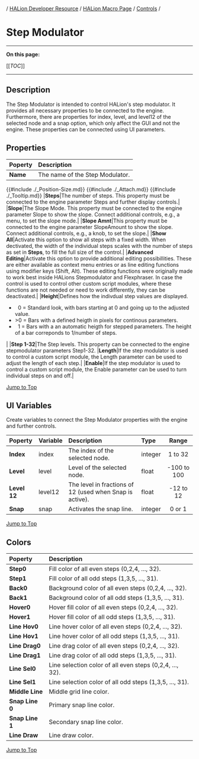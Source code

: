 / [HALion Developer Resource](../../HALion-Developer-Resource.md) / [HALion Macro Page](./HALion-Macro-Page.md) / [Controls](./Controls.md) /

# Step Modulator

---

**On this page:**

[[_TOC_]]

---

## Description

The Step Modulator is intended to control HALion's step modulator. It provides all necessary properties to be connected to the engine. Furthermore, there are properties for index, level, and level12 of the selected node and a snap option, which only affect the GUI and not the engine. These properties can be connected using UI parameters.

## Properties

|Poperty|Description|
|:-|:-|
|**Name**|The name of the Step Modulator.|
{{#include ./_Position-Size.md}}
{{#include ./_Attach.md}}
{{#include ./_Tooltip.md}}
|**Steps**|The number of steps. This property must be connected to the engine parameter Steps and further display controls.|
|**Slope**|The Slope Mode. This property must be connected to the engine parameter Slope to show the slope. Connect additional controls, e.g., a menu, to set the slope mode.|
|**Slope Amnt**|This property must be connected to the engine parameter SlopeAmount to show the slope. Connect additional controls, e.g., a knob, to set the slope.|
|**Show All**|Activate this option to show all steps with a fixed width. When dectivated, the width of the individual steps scales with the number of steps as set in **Steps**, to fill the full size of the control.|
|**Advanced Editing**|Activate this option to provide additional editing possibillities. These are either available as context menu entries or as line editing functions using modifier keys (Shift, Alt). These editing functions were originally made to work best inside HALions Stepmodulator and Flexphraser. In case the control is used to control other custom script modules, where these functions are not needed or need to work differently, they can be deactivated.|
|**Height**|Defines how the indivdual step values are displayed.<ul><li>&nbsp;&nbsp;0 = Standard look, with bars starting at 0 and going up to the adjusted value.</li><li>>0 = Bars with a defined heigth in pixels for continous parameters.</li><li>&nbsp;&nbsp;1 = Bars with a an automatic heigth for stepped parameters. The height of a bar correponds to 1/number of steps.</li></ul>|
|**Step 1-32**|The Step levels. This property can be connected to the engine stepmodulator parameters Step1-32.
|**Length**|If the step modulator is used to control a custom script module, the Length parameter can be used to adjust the length of each step.|
|**Enable**|If the step modulator is used to control a custom script module, the Enable parameter can be used to turn individual steps on and off.|

[Jump to Top ](#step-modulator)

## UI Variables

Create variables to connect the Step Modulator properties with the engine and further controls.

|Poperty|Variable|Description|Type|Range|
|:-|:-|:-|:-|:-:|
|**Index**|index|The index of the selected node.|integer|1 to 32|
|**Level**|level|Level of the selected node.|float|-100 to 100|
|**Level 12**|level12|The level in fractions of 12 (used when Snap is active).|float|-12 to 12|
|**Snap**|snap|Activates the snap line.|integer|0 or 1|

[Jump to Top ](#step-modulator)

## Colors

|Poperty|Description|
|:-|:-|
|**Step0**|Fill color of all even steps (0,2,4, ..., 32).|
|**Step1**|Fill color of all odd steps (1,3,5, ..., 31).|
|**Back0**|Background color of all even steps (0,2,4, ..., 32).|
|**Back1**|Background color of all odd steps (1,3,5, ..., 31).|
|**Hover0**|Hover fill color of all even steps (0,2,4, ..., 32).|
|**Hover1**|Hover fill color of all odd steps (1,3,5, ..., 31).|
|**Line Hov0**|Line hover color of all even steps (0,2,4, ..., 32).|
|**Line Hov1**|Line hover color of all odd steps (1,3,5, ..., 31).|
|**Line Drag0**|Line drag color of all even steps (0,2,4, ..., 32).|
|**Line Drag1**|Line drag color of all odd steps (1,3,5, ..., 31).|
|**Line Sel0**|Line selection color of all even steps (0,2,4, ..., 32).|
|**Line Sel1**|Line selection color of all odd steps (1,3,5, ..., 31).|
|**Middle Line**|Middle grid line color.|
|**Snap Line 0**|Primary snap line color.|
|**Snap Line 1**|Secondary snap line color.|
|**Line Draw**|Line draw color.|

[Jump to Top ](#step-modulator)